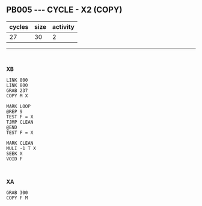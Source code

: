 ## PB005 --- CYCLE - X2 (COPY)

| cycles | size | activity |
| ------ | ---- | -------- |
| 27 | 30 | 2 |
<hr>
<br>

**XB**

```
LINK 800
LINK 800
GRAB 237
COPY M X

MARK LOOP
@REP 9
TEST F = X
TJMP CLEAN
@END
TEST F = X

MARK CLEAN
MULI -1 T X
SEEK X
VOID F
```

<br>

**XA**

```
GRAB 300
COPY F M
```
